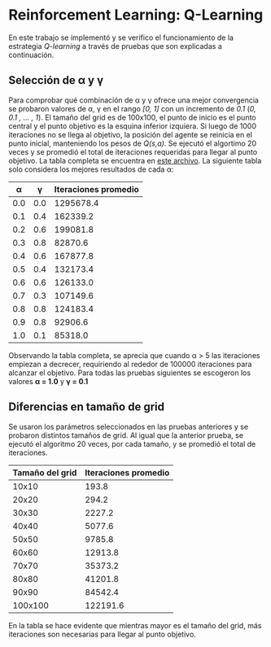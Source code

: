 # Reinforcement Learning: Q-Learning

En este trabajo se implementó y se verifico el funcionamiento de la estrategia _Q-learning_ a través de pruebas que son explicadas a continuación.

## Selección de α y γ

Para comprobar qué combinación de α y γ ofrece una mejor convergencia se probaron valores de α, γ en el rango _[0, 1]_ con un incremento de _0.1_ (_0, 0.1 , ... , 1_). El tamaño del grid es de 100x100, el punto de inicio es el punto central y el punto objetivo es la esquina inferior izquiera. Si luego de 1000 iteraciones no se llega al objetivo, la posición del agente se reinicia en el punto inicial, manteniendo los pesos de _Q(s,a)_. Se ejecutó el algortimo 20 veces y se promedió el total de iteraciones requeridas para llegar al punto objetivo. La tabla completa se encuentra en [este archivo](table.md). La siguiente tabla solo considera los mejores resultados de cada α:

| α   | γ   | Iteraciones promedio |
| --- | --- | -------------------- |
| 0.0 | 0.0 | 1295678.4            |
| 0.1 | 0.4 | 162339.2             |
| 0.2 | 0.6 | 199081.8             |
| 0.3 | 0.8 | 82870.6              |
| 0.4 | 0.6 | 167877.8             |
| 0.5 | 0.4 | 132173.4             |
| 0.6 | 0.6 | 126133.0             |
| 0.7 | 0.3 | 107149.6             |
| 0.8 | 0.8 | 124183.4             |
| 0.9 | 0.8 | 92906.6              |
| 1.0 | 0.1 | 85318.0              |

Observando la tabla completa, se aprecia que cuando α > 5 las iteraciones empiezan a decrecer, requiriendo al rededor de 100000 iteraciones para alcanzar el objetivo. Para todas las pruebas siguientes se escogeron los valores **α = 1.0** y **γ = 0.1**

## Diferencias en tamaño de grid

Se usaron los parámetros seleccionados en las pruebas anteriores y se probaron distintos tamaños de grid. Al igual que la anterior prueba, se ejecutó el algoritmo 20 veces, por cada tamaño, y se promedió el total de iteraciones.

| Tamaño del grid | Iteraciones promedio |
| --------------- | -------------------- |
| 10x10           | 193.8                |
| 20x20           | 294.2                |
| 30x30           | 2227.2               |
| 40x40           | 5077.6               |
| 50x50           | 9785.8               |
| 60x60           | 12913.8              |
| 70x70           | 35373.2              |
| 80x80           | 41201.8              |
| 90x90           | 84542.4              |
| 100x100         | 122191.6             |

En la tabla se hace evidente que mientras mayor es el tamaño del grid, más iteraciones son necesarias para llegar al punto objetivo.

